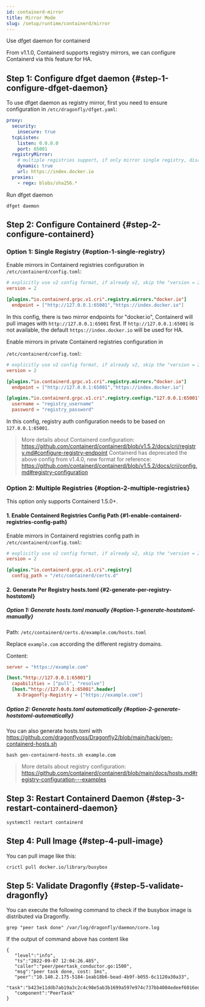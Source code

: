 ```yaml
---
id: containerd-mirror
title: Mirror Mode
slug: /setup/runtime/containerd/mirror
---
```


Use dfget daemon for containerd

From v1.1.0, Containerd supports registry mirrors,
we can configure Containerd via this feature for HA.

## Step 1: Configure dfget daemon {#step-1-configure-dfget-daemon}

To use dfget daemon as registry mirror,
first you need to ensure configuration in `/etc/dragonfly/dfget.yaml`:

```yaml
proxy:
  security:
    insecure: true
  tcpListen:
    listen: 0.0.0.0
    port: 65001
  registryMirror:
    # multiple registries support, if only mirror single registry, disable this
    dynamic: true
    url: https://index.docker.io
  proxies:
    - regx: blobs/sha256.*
```

Run dfget daemon

```shell
dfget daemon
```

## Step 2: Configure Containerd {#step-2-configure-containerd}

### Option 1: Single Registry {#option-1-single-registry}

Enable mirrors in Containerd registries configuration in
`/etc/containerd/config.toml`:

```toml
# explicitly use v2 config format, if already v2, skip the "version = 2"
version = 2

[plugins."io.containerd.grpc.v1.cri".registry.mirrors."docker.io"]
  endpoint = ["http://127.0.0.1:65001","https://index.docker.io"]
```

In this config, there is two mirror endpoints for "docker.io",
Containerd will pull images with `http://127.0.0.1:65001` first.
If `http://127.0.0.1:65001` is not available,
the default `https://index.docker.io` will be used for HA.

Enable mirrors in private Containerd registries configuration in

`/etc/containerd/config.toml`:

```toml
# explicitly use v2 config format, if already v2, skip the "version = 2"
version = 2

[plugins."io.containerd.grpc.v1.cri".registry.mirrors."docker.io"]
  endpoint = ["http://127.0.0.1:65001","https://index.docker.io"]

[plugins."io.containerd.grpc.v1.cri".registry.configs."127.0.0.1:65001".auth]
  username = "registry_username"
  password = "registry_password"
```

In this config, registry auth configuration needs to be based on `127.0.0.1:65001`.

> More details about Containerd configuration: <https://github.com/containerd/containerd/blob/v1.5.2/docs/cri/registry.md#configure-registry-endpoint>
> Containerd has deprecated the above config from v1.4.0,
> new format for reference: <https://github.com/containerd/containerd/blob/v1.5.2/docs/cri/config.md#registry-configuration>

### Option 2: Multiple Registries {#option-2-multiple-registries}

This option only supports Containerd 1.5.0+.

#### 1. Enable Containerd Registries Config Path {#1-enable-containerd-registries-config-path}

Enable mirrors in Containerd registries config path in
`/etc/containerd/config.toml`:

```toml
# explicitly use v2 config format, if already v2, skip the "version = 2"
version = 2

[plugins."io.containerd.grpc.v1.cri".registry]
  config_path = "/etc/containerd/certs.d"
```

#### 2. Generate Per Registry hosts.toml {#2-generate-per-registry-hoststoml}

##### Option 1: Generate hosts.toml manually {#option-1-generate-hoststoml-manually}

Path: `/etc/containerd/certs.d/example.com/hosts.toml`

Replace `example.com` according the different registry domains.

Content:

```toml
server = "https://example.com"

[host."http://127.0.0.1:65001"]
  capabilities = ["pull", "resolve"]
  [host."http://127.0.0.1:65001".header]
    X-Dragonfly-Registry = ["https://example.com"]
```

##### Option 2: Generate hosts.toml automatically {#option-2-generate-hoststoml-automatically}

You can also generate hosts.toml with <https://github.com/dragonflyoss/Dragonfly2/blob/main/hack/gen-containerd-hosts.sh>

```shell
bash gen-containerd-hosts.sh example.com
```

> More details about registry configuration: <https://github.com/containerd/containerd/blob/main/docs/hosts.md#registry-configuration---examples>

## Step 3: Restart Containerd Daemon {#step-3-restart-containerd-daemon}

```shell
systemctl restart containerd
```

## Step 4: Pull Image {#step-4-pull-image}

You can pull image like this:

```shell
crictl pull docker.io/library/busybox
```

## Step 5: Validate Dragonfly {#step-5-validate-dragonfly}

You can execute the following command to check
if the busybox image is distributed via Dragonfly.

```shell
grep "peer task done" /var/log/dragonfly/daemon/core.log
```

If the output of command above has content like

```shell
{
   "level":"info",
   "ts":"2022-09-07 12:04:26.485",
   "caller":"peer/peertask_conductor.go:1500",
   "msg":"peer task done, cost: 1ms",
   "peer":"10.140.2.175-5184-1eab18b6-bead-4b9f-b055-6c1120a30a33",
   "task":"b423e11ddb7ab19a3c2c4c98e5ab3b1699a597e974c737bb4004edeef6016ed2",
   "component":"PeerTask"
}
```
